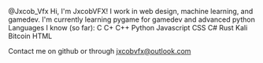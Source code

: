 @Jxcob_Vfx
Hi, I'm JxcobVFX! I work in web design, machine learning, and gamedev.
I'm currently learning pygame for gamedev and advanced python
Languages I know (so far):
C
C+
C++
Python
Javascript
CSS
C#
Rust
Kali
Bitcoin
HTML

Contact me on github or through jxcobvfx@outlook.com
